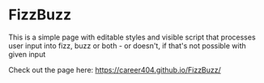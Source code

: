 # FizzBuzz

This is a simple page with editable styles and visible script that processes user input into fizz, buzz or both - or doesn't, if that's not possible with given input

Check out the page here: https://career404.github.io/FizzBuzz/
